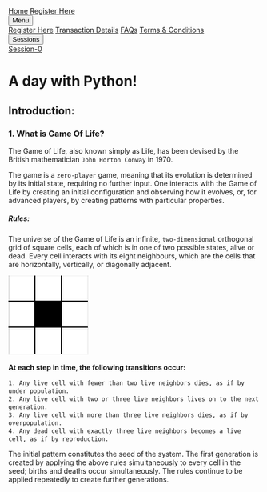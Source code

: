 <link rel = "stylesheet" href = "style/intro.css">
 
<link rel = "stylesheet" href = "https://www.w3schools.com/w3css/4/w3.css">

<div class="w3-bar w3-light-grey">
<a href="https://greatdevelopers.github.io/ScriptCAD" class="w3-bar-item w3-button">Home</a>
<a href="https://goo.gl/forms/YeDk8IqOeDLKQOtB2" class="w3-bar-item w3-button">Register Here</a>
<div class="w3-dropdown-hover">
<button class="w3-button">Menu</button>
<div class="w3-dropdown-content w3-bar-block w3-card-4">
<a href="https://goo.gl/forms/YeDk8IqOeDLKQOtB2" class="w3-bar-item w3-button">Register Here</a>
<a href="https://greatdevelopers.github.io/ScriptCAD/Payment.html" class="w3-bar-item w3-button">Transaction Details</a>
<a href="https://greatdevelopers.github.io/ScriptCAD/FAQ.html" class="w3-bar-item w3-button">FAQs</a>
<a href="https://greatdevelopers.github.io/ScriptCAD/Terms.html" class="w3-bar-item w3-button">Terms & Conditions</a>
</div>
</div>

<div class="w3-dropdown-hover">
<button class="w3-button">Sessions</button>
<div class="w3-dropdown-content w3-bar-block w3-card-4">
<a href="https://surajdadral.github.io/ScriptCAD/Session0/Session0.html" class="w3-bar-item w3-button">Session-0</a>
<!--
<a href="https://surajdadral.github.io/ScriptCAD/Bishop_Tutorial.html" class="w3-bar-item w3-button">Session-1</a>
-->
</div>
</div>

</div>

# A day with Python!

## Introduction:

### 1. What is Game Of Life?

The Game of Life, also known simply as Life, has been devised by the British mathematician `John Horton Conway` in 1970.

The game is a `zero-player` game, meaning that its evolution is determined by its initial state, requiring no further input. One interacts with the Game of Life by creating an initial configuration and observing how it evolves, or, for advanced players, by creating patterns with particular properties. 

##### Rules:

The universe of the Game of Life is an infinite, `two-dimensional` orthogonal grid of square cells, each of which is in one of two possible states, alive or dead. Every cell interacts with its eight neighbours, which are the cells that are horizontally, vertically, or diagonally adjacent.

![Square](images/Square.png)

**At each step in time, the following transitions occur:**

	1. Any live cell with fewer than two live neighbors dies, as if by under population.
	2. Any live cell with two or three live neighbors lives on to the next generation.
	3. Any live cell with more than three live neighbors dies, as if by overpopulation.
	4. Any dead cell with exactly three live neighbors becomes a live cell, as if by reproduction.

The initial pattern constitutes the seed of the system. The first generation is created by applying the above rules simultaneously to every cell in the seed; births and deaths occur simultaneously. The rules continue to be applied repeatedly to create further generations. 


